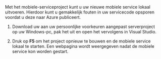 

Met het mobiele-serviceproject kunt u uw nieuwe mobiele service lokaal uitvoeren. Hierdoor kunt u gemakkelijk fouten in uw servicecode opsporen voordat u deze naar Azure publiceert.

1. Download uw aan uw persoonlijke voorkeuren aangepast serverproject op uw Windows-pc, pak het uit en open het vervolgens in Visual Studio.

2. Druk op **F5** om het project opnieuw te bouwen en de mobiele service lokaal te starten. Een webpagina wordt weergegeven nadat de mobiele service kon worden gestart.



<!--HONumber=Jun16_HO2-->


